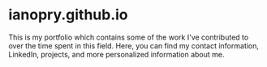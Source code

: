 # ianopry.github.io
This is my portfolio which contains some of the work I've contributed to over the time spent in this field. Here, you can find my contact information, LinkedIn, projects, and more personalized information about me.
